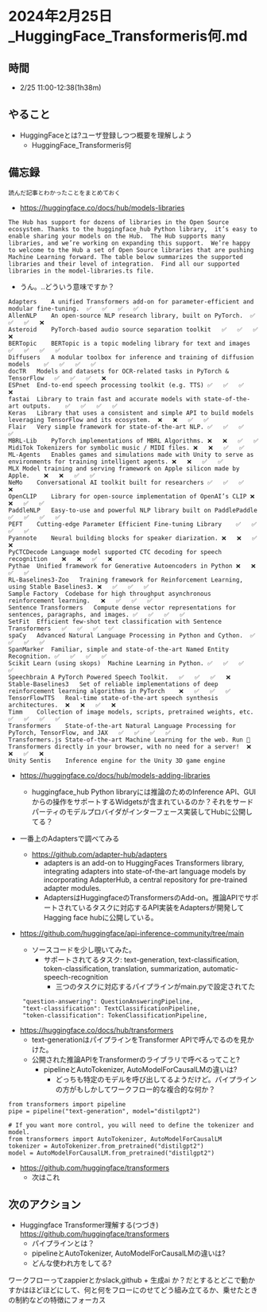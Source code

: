 # 2024年2月25日_HuggingFace_Transformeris何.md
## 時間

- 2/25 11:00-12:38(1h38m)

## やること

- HuggingFaceとは?ユーザ登録しつつ概要を理解しよう
  - HuggingFace_Transformeris何

## 備忘録

`読んだ記事とわかったことをまとめておく`

- https://huggingface.co/docs/hub/models-libraries

`The Hub has support for dozens of libraries in the Open Source ecosystem. Thanks to the huggingface_hub Python library,  it’s easy to enable sharing your models on the Hub.  The Hub supports many libraries, and we’re working on expanding this support.  We’re happy to welcome to the Hub a set of Open Source libraries that are pushing Machine Learning forward. The table below summarizes the supported libraries and their level of integration.  Find all our supported libraries in the model-libraries.ts file.`

- うん。..どういう意味ですか？

```
Adapters	A unified Transformers add-on for parameter-efficient and modular fine-tuning.	✅	✅	✅	✅
AllenNLP	An open-source NLP research library, built on PyTorch.	✅	✅	✅	❌
Asteroid	PyTorch-based audio source separation toolkit	✅	✅	✅	❌
BERTopic	BERTopic is a topic modeling library for text and images	✅	✅	✅	✅
Diffusers	A modular toolbox for inference and training of diffusion models	✅	✅	✅	✅
docTR	Models and datasets for OCR-related tasks in PyTorch & TensorFlow	✅	✅	✅	❌
ESPnet	End-to-end speech processing toolkit (e.g. TTS)	✅	✅	✅	❌
fastai	Library to train fast and accurate models with state-of-the-art outputs.	✅	✅	✅	✅
Keras	Library that uses a consistent and simple API to build models leveraging TensorFlow and its ecosystem.	❌	❌	✅	✅
Flair	Very simple framework for state-of-the-art NLP.	✅	✅	✅	✅
MBRL-Lib	PyTorch implementations of MBRL Algorithms.	❌	❌	✅	✅
MidiTok	Tokenizers for symbolic music / MIDI files.	❌	❌	✅	✅
ML-Agents	Enables games and simulations made with Unity to serve as environments for training intelligent agents.	❌	❌	✅	✅
MLX	Model training and serving framework on Apple silicon made by Apple.	❌	❌	✅	✅
NeMo	Conversational AI toolkit built for researchers	✅	✅	✅	❌
OpenCLIP	Library for open-source implementation of OpenAI’s CLIP	❌	❌	✅	✅
PaddleNLP	Easy-to-use and powerful NLP library built on PaddlePaddle	✅	✅	✅	✅
PEFT	Cutting-edge Parameter Efficient Fine-tuning Library	✅	✅	✅	✅
Pyannote	Neural building blocks for speaker diarization.	❌	❌	✅	❌
PyCTCDecode	Language model supported CTC decoding for speech recognition	❌	❌	✅	❌
Pythae	Unified framework for Generative Autoencoders in Python	❌	❌	✅	✅
RL-Baselines3-Zoo	Training framework for Reinforcement Learning, using Stable Baselines3.	❌	✅	✅	✅
Sample Factory	Codebase for high throughput asynchronous reinforcement learning.	❌	✅	✅	✅
Sentence Transformers	Compute dense vector representations for sentences, paragraphs, and images.	✅	✅	✅	✅
SetFit	Efficient few-shot text classification with Sentence Transformers	✅	✅	✅	✅
spaCy	Advanced Natural Language Processing in Python and Cython.	✅	✅	✅	✅
SpanMarker	Familiar, simple and state-of-the-art Named Entity Recognition.	✅	✅	✅	✅
Scikit Learn (using skops)	Machine Learning in Python.	✅	✅	✅	✅
Speechbrain	A PyTorch Powered Speech Toolkit.	✅	✅	✅	❌
Stable-Baselines3	Set of reliable implementations of deep reinforcement learning algorithms in PyTorch	❌	✅	✅	✅
TensorFlowTTS	Real-time state-of-the-art speech synthesis architectures.	❌	❌	✅	❌
Timm	Collection of image models, scripts, pretrained weights, etc.	✅	✅	✅	✅
Transformers	State-of-the-art Natural Language Processing for PyTorch, TensorFlow, and JAX	✅	✅	✅	✅
Transformers.js	State-of-the-art Machine Learning for the web. Run 🤗 Transformers directly in your browser, with no need for a server!	❌	❌	✅	❌
Unity Sentis	Inference engine for the Unity 3D game engine	
```

- https://huggingface.co/docs/hub/models-adding-libraries
  - huggingface_hub Python libraryには推論のためのInference API、GUIからの操作をサポートするWidgetsが含まれているのか？それをサードパーティのモデルプロバイダがインターフェース実装してHubに公開してる？

- 一番上のAdaptersで調べてみる
  - https://github.com/adapter-hub/adapters
    - adapters is an add-on to HuggingFaces Transformers library, integrating adapters into state-of-the-art language models by incorporating AdapterHub, a central repository for pre-trained adapter modules.
    - AdaptersはHuggingfaceのTransformersのAdd-on。推論APIでサポートされているタスクに対応するAPI実装をAdaptersが開発してHagging face hubに公開している。

- https://github.com/huggingface/api-inference-community/tree/main
  - ソースコードを少し覗いてみた。
    - サポートされてるタスク: text-generation, text-classification, token-classification, translation, summarization, automatic-speech-recognition
      - 三つのタスクに対応するパイプラインがmain.pyで設定されてた

```
    "question-answering": QuestionAnsweringPipeline,
    "text-classification": TextClassificationPipeline,
    "token-classification": TokenClassificationPipeline,
```

- https://huggingface.co/docs/hub/transformers
  - text-generationはパイプラインをTransformer APIで呼んでるのを見かけた。
  - 公開された推論APIをTransformerのライブラリで呼べるってこと?
    - pipelineとAutoTokenizer, AutoModelForCausalLMの違いは?
        - どっちも特定のモデルを呼び出してるようだけど。パイプラインの方がもしかしてワークフロー的な複合的な何か？

```
from transformers import pipeline
pipe = pipeline("text-generation", model="distilgpt2")

# If you want more control, you will need to define the tokenizer and model.
from transformers import AutoTokenizer, AutoModelForCausalLM
tokenizer = AutoTokenizer.from_pretrained("distilgpt2")
model = AutoModelForCausalLM.from_pretrained("distilgpt2")
```


- https://github.com/huggingface/transformers
  - 次はこれ

## 次のアクション

- Huggingface Transformer理解する(つづき) https://github.com/huggingface/transformers
  - パイプラインとは？
  - pipelineとAutoTokenizer, AutoModelForCausalLMの違いは?
  - どんな使われ方をしてる?
  
ワークフローってzappierとかslack,github + 生成ai か？だとするとどこで動かすかはほどほどにして、何と何をフローにのせてどう組み立てるか、乗せたときの制約などの特徴にフォーカス